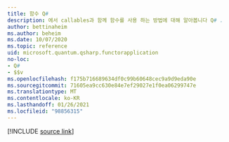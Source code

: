 ```yaml
---
title: 함수 Q#
description: 에서 callables과 함께 함수를 사용 하는 방법에 대해 알아봅니다 Q# .
author: bettinaheim
ms.author: beheim
ms.date: 10/07/2020
ms.topic: reference
uid: microsoft.quantum.qsharp.functorapplication
no-loc:
- Q#
- $$v
ms.openlocfilehash: f175b716689634df0c99b60648cec9a9d9eda90e
ms.sourcegitcommit: 71605ea9cc630e84e7ef29027e1f0ea06299747e
ms.translationtype: MT
ms.contentlocale: ko-KR
ms.lasthandoff: 01/26/2021
ms.locfileid: "98856315"
---
```

<!---
# Functors in Q#
-->

[!INCLUDE [source link](~/includes/qsharp-language/Specifications/Language/3_Expressions/FunctorApplication.md)]


